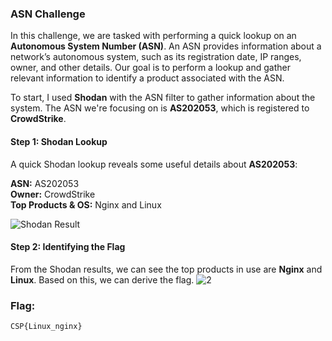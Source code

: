 ### ASN Challenge

In this challenge, we are tasked with performing a quick lookup on an **Autonomous System Number (ASN)**. An ASN provides information about a network’s autonomous system, such as its registration date, IP ranges, owner, and other details. Our goal is to perform a lookup and gather relevant information to identify a product associated with the ASN.

To start, I used **Shodan** with the ASN filter to gather information about the system. The ASN we're focusing on is **AS202053**, which is registered to **CrowdStrike**.

#### Step 1: Shodan Lookup
A quick Shodan lookup reveals some useful details about **AS202053**:

**ASN:** AS202053  
**Owner:** CrowdStrike  
**Top Products & OS:** Nginx and Linux

![Shodan Result](https://github.com/user-attachments/assets/eb94e929-0583-4cc6-8bc3-e97e4431671f)

#### Step 2: Identifying the Flag
From the Shodan results, we can see the top products in use are **Nginx** and **Linux**. Based on this, we can derive the flag.
![2](https://github.com/user-attachments/assets/3a31f284-0dd9-48a1-ad14-d0cf49033c04)


### Flag:
`CSP{Linux_nginx}`
